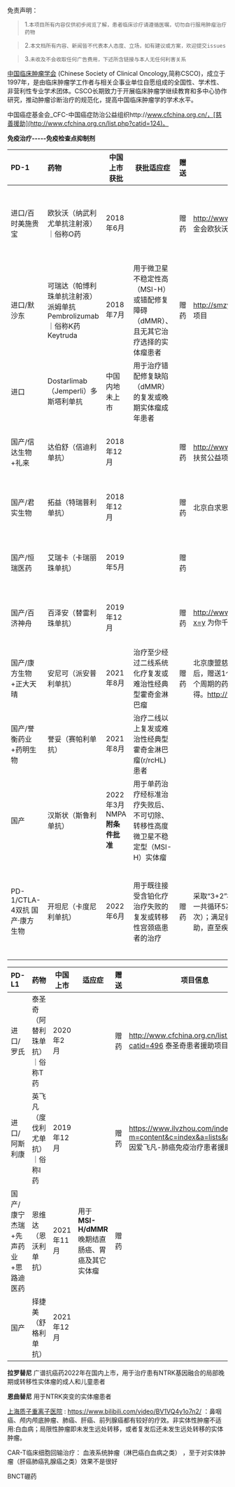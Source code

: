 免责声明：

>1.`本项目所有内容仅供初步阅览了解，患者临床诊疗请遵循医嘱，切勿自行服用肿瘤治疗药物`

>2.`本文档所有内容、新闻皆不代表本人态度、立场，如有建议或方案，欢迎提交issues`

>3.`未收及不会收取任何广告费用，下述所含链接与本人无任何利害关系`



[中国临床肿瘤学会](http://www.csco.org.cn/cn/index.aspx) (Chinese Society of Clinical Oncology,简称CSCO)，成立于1997年，是由临床肿瘤学工作者与相关企事业单位自愿组成的全国性、学术性、非营利性专业学术团体。CSCO长期致力于开展临床肿瘤学继续教育和多中心协作研究，推动肿瘤诊断治疗的规范化，提高中国临床肿瘤学的学术水平。



中国癌症基金会_CFC-中国癌症防治公益组织http://www.cfchina.org.cn/，[慈善援助](http://www.cfchina.org.cn/list.php?catid=124)。



**免疫治疗-----免疫检查点抑制剂**

|PD-1|药物|中国上市获批|获批适应症|赠送|项目信息|医保|价格|
|:---|:---|----|----|----|----|----|----|
|进口/百时美施贵宝|欧狄沃（纳武利尤单抗注射液）｜俗称O药|2018年6月||赠药|http://www.cfchina.org.cn/list.php?catid=439 中国癌症基金会欧狄沃患者援助项目|未入医保|100mg/支为9260元，40mg/支为4591元，第一年自费11万，第二年则只需5.5万|
|进口/默沙东|可瑞达（帕博利珠单抗注射液）派姆单抗 Pembrolizumab｜俗称K药 Keytruda|2018年7月|用于微卫星不稳定性高（MSI-H）或错配修复障碍（dMMR）、且无其它治疗选择的实体瘤患者|赠药|http://smzy.ilvzhou.com/ 生命之钥-肿瘤免疫治疗患者援助项目|未入医保|17918元（100g/4ml），4哥疗程14万，即可获得后续的全程援助用药|
|进口|Dostarlimab（Jemperli）多斯塔利单抗|中国内地未上市|用于治疗错配修复缺陷（dMMR）的复发或晚期实体瘤成年患者|||||
|国产/信达生物+礼来|达伯舒（信迪利单抗）|2018年12月||赠药|http://www.cfchina.org.cn/list.php?catid=466 达伯舒卫生扶贫公益项目简介；舒心可依-肿瘤免疫治疗患者救助项目|已纳入医保|10ml/100mg/瓶1080元|
|国产/君实生物|拓益（特瑞普利单抗）|2018年12月||赠药|北京白求恩公益基金会 ”益路相伴-白求恩·拓益公益捐助项目“|已纳入医保|2ml/80mg/瓶825元|
|国产/恒瑞医药|艾瑞卡（卡瑞丽珠单抗）|2019年5月||赠药||已纳入医保|200mg/瓶保持在2928元|
|国产/百济神舟|百泽安（替雷利珠单抗）|2019年12月||赠药|http://www.cphcf.org.cn/zgcb/contents/650/26562.html?x=y 为你千方百济患者救助项目|已纳入医保|10ml/100mg/瓶降为1450元|
|国产/康方生物+正大天晴|安尼可（派安普利单抗）|2021年8月|治疗至少经过二线系统化疗复发或难治性经典型霍奇金淋巴瘤|赠药|北京康盟慈善基金会：患者自费购买2个周期的药物（4支）后，赠送1个周期的药物（2支）；用完后，患者再自费购买2个周期的药物（4支）后，后续24个月内的治疗药物免费获得。http://www.yyc.net.cn/||100mg/支 4875元，每疗程使用2支，每疗程药费9750元。|
|国产/誉衡药业+药明生物|誉妥（赛帕利单抗）|2021年8月|治疗二线以上复发或难治性经典型霍奇金淋巴瘤(r/rcHL)患者||||120mg(4ml)/瓶3300元|
|国产|汉斯状（斯鲁利单抗）|2022年3月NMPA**附条件批准**|用于单药治疗经标准治疗失败后、不可切除、转移性高度微卫星不稳定型（MSI-H）实体瘤||||100mg(10ml) / 瓶 5588元（含税)|
|PD-1/CTLA-4双抗 国产·康方生物|开坦尼（卡度尼利单抗）|2022年6月|用于既往接受含铂化疗治疗失败的复发或转移性宫颈癌患者的治疗|赠药|采取“3+2”模式，即患者购买3瓶后，援助2瓶，此为一循环，一共循环5次（部分符合特别援助条件的患者，一共循环4次）；满足循环购药次数后的一年内，患者继续用药将获得援助，直至疾病出现进展(PD)；第二年重新开始计算。||13,220元/125mg/瓶，每次用药为3瓶，每两周给药。按照该定价方案和患者救助方案，年治疗费用不高于19.8万元人民币。|

|PD-L1|药物|中国上市|适应症|赠送|项目信息|医保|价格|
|:---|----|----|----|----|----|----|----|
|进口/罗氏|泰圣奇（阿替利珠单抗）｜俗称T药|2020年2月||赠药|http://www.cfchina.org.cn/list.php?catid=496 泰圣奇患者援助项目|否|1200mg/支32800元，年治疗费用约为13.12万|
|进口/阿斯利康|英飞凡（度伐利尤单抗）｜俗称I药|2019年12月||赠药|https://www.ilvzhou.com/index.php?m=content&c=index&a=lists&catid=189 因爱飞凡-肺癌免疫治疗患者援助项目|否|18088元/500mg，6066元/120mg，14.5万/年|
|国产/康宁杰瑞+先声药业+思路迪医药|恩维达（恩沃利单抗）|2021年11月|用于**MSI-H/dMMR**晚期结直肠癌、胃癌及其它实体瘤|赠药||否|5980元/瓶|
|国产|择捷美（舒格利单抗）|2021年12月||||否|600mg(20ml)/13500元|





**拉罗替尼** 广谱抗癌药2022年在国内上市，用于治疗患有NTRK基因融合的局部晚期或转移性实体瘤的成人和儿童患者

**恩曲替尼** 用于NTRK突变的实体瘤患者



[上海质子重离子医院](http://www.globecancer.com/azzx/show.php?itemid=14980) : https://www.bilibili.com/video/BV1VQ4y1o7n2/ ：鼻咽癌、颅内颅底肿瘤、肺癌、肝癌、前列腺癌都有较好的疗效。非实体性肿瘤不适用:白血病；局限性肿瘤即未发生远处转移，或者复发后还未发生远处转移的实体肿瘤。



CAR-T临床细胞回输治疗： 血液系统肿瘤（淋巴癌白血病之类） ，至于对实体肿瘤（肝癌肺癌乳腺癌之类）效果不是很好



BNCT硼药